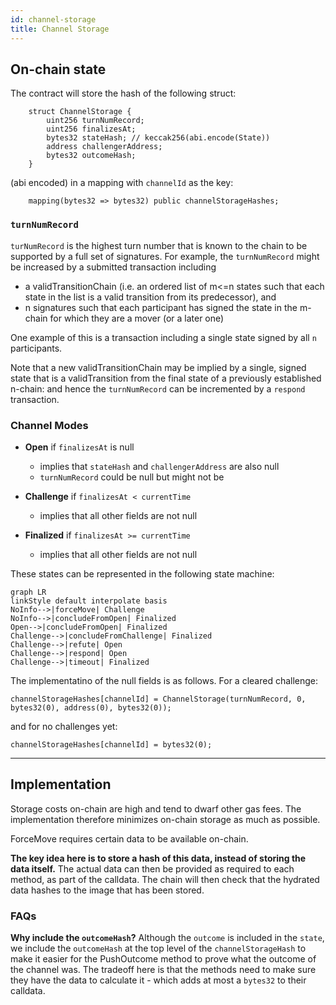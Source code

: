 ```yaml
---
id: channel-storage
title: Channel Storage
---
```


## On-chain state

The contract will store the hash of the following struct:

```solidity
    struct ChannelStorage {
        uint256 turnNumRecord;
        uint256 finalizesAt;
        bytes32 stateHash; // keccak256(abi.encode(State))
        address challengerAddress;
        bytes32 outcomeHash;
    }
```

(abi encoded) in a mapping with `channelId` as the key:

```solidity
    mapping(bytes32 => bytes32) public channelStorageHashes;
```

### `turnNumRecord`

`turNumRecord` is the highest turn number that is known to the chain to be supported by a full set of signatures. For example, the `turnNumRecord` might be increased by a submitted transaction including

- a validTransitionChain (i.e. an ordered list of m<=n states such that each state in the list is a valid transition from its predecessor), and
- n signatures such that each participant has signed the state in the m-chain for which they are a mover (or a later one)

One example of this is a transaction including a single state signed by all `n` participants.

Note that a new validTransitionChain may be implied by a single, signed state that is a validTransition from the final state of a previously established n-chain: and hence the `turnNumRecord` can be incremented by a `respond` transaction.

### Channel Modes

- **Open** if `finalizesAt` is null
  - implies that `stateHash` and `challengerAddress` are also null
  - `turnNumRecord` could be null but might not be
- **Challenge** if `finalizesAt < currentTime`
  - implies that all other fields are not null
- **Finalized** if `finalizesAt >= currentTime`

  - implies that all other fields are not null

These states can be represented in the following state machine:

```mermaid
graph LR
linkStyle default interpolate basis
NoInfo-->|forceMove| Challenge
NoInfo-->|concludeFromOpen| Finalized
Open-->|concludeFromOpen| Finalized
Challenge-->|concludeFromChallenge| Finalized
Challenge-->|refute| Open
Challenge-->|respond| Open
Challenge-->|timeout| Finalized
```

The implementatino of the null fields is as follows. For a cleared challenge:

```solidity
channelStorageHashes[channelId] = ChannelStorage(turnNumRecord, 0, bytes32(0), address(0), bytes32(0));
```

and for no challenges yet:

```solidity
channelStorageHashes[channelId] = bytes32(0);
```

---

## Implementation

Storage costs on-chain are high and tend to dwarf other gas fees. The implementation therefore minimizes on-chain storage as much as possible.

ForceMove requires certain data to be available on-chain.

**The key idea here is to store a hash of this data, instead of storing the data itself.** The actual data can then be provided as required to each method, as part of the calldata. The chain will then check that the hydrated data hashes to the image that has been stored.

### FAQs

**Why include the `outcomeHash`?** Although the `outcome` is included in the `state`, we include the `outcomeHash` at the top level of the `channelStorageHash` to make it easier for the PushOutcome method to prove what the outcome of the channel was. The tradeoff here is that the methods need to make sure they have the data to calculate it - which adds at most a `bytes32` to their calldata.
